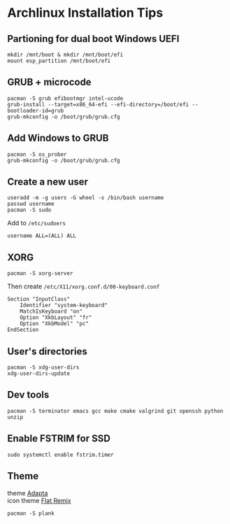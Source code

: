 # Archlinux Installation Tips

## Partioning for dual boot Windows UEFI 
```
mkdir /mnt/boot & mkdir /mnt/boot/efi
mount esp_partition /mnt/boot/efi
```

## GRUB + microcode
```
pacman -S grub efibootmgr intel-ucode
grub-install --target=x86_64-efi --efi-directory=/boot/efi --bootloader-id=grub
grub-mkconfig -o /boot/grub/grub.cfg
```

## Add Windows to GRUB
```
pacman -S os_prober
grub-mkconfig -o /boot/grub/grub.cfg
```

## Create a new user
```
useradd -m -g users -G wheel -s /bin/bash username
passwd username
pacman -S sudo
```
Add to `/etc/sudoers`
```
username ALL=(ALL) ALL
```

## XORG
```
pacman -S xorg-server
```
Then create `/etc/X11/xorg.conf.d/00-keyboard.conf`
```
Section "InputClass"
    Identifier "system-keyboard"
    MatchIsKeyboard "on"
    Option "XkbLayout" "fr"
    Option "XkbModel" "pc"
EndSection
```

## User's directories
```
pacman -S xdg-user-dirs
xdg-user-dirs-update
```

## Dev tools
```
pacman -S terminator emacs gcc make cmake valgrind git openssh python unzip
```

## Enable FSTRIM for SSD
```
sudo systemctl enable fstrim.timer
```

## Theme
theme [Adapta](https://github.com/adapta-project/adapta-gtk-theme)  
icon theme [Flat Remix](https://github.com/daniruiz/flat-remix)
```
pacman -S plank
```
